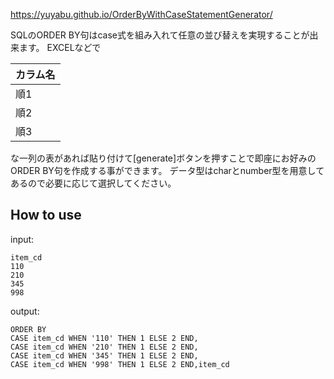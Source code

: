 https://yuyabu.github.io/OrderByWithCaseStatementGenerator/

SQLのORDER BY句はcase式を組み入れて任意の並び替えを実現することが出来ます。
EXCELなどで

| カラム名 |
|---------|
| 順1   |
| 順2   |
| 順3   |

な一列の表があれば貼り付けて[generate]ボタンを押すことで即座にお好みのORDER BY句を作成する事ができます。
データ型はcharとnumber型を用意してあるので必要に応じて選択してください。


## How to use

input:

```
item_cd
110
210
345
998
```

output:

```
ORDER BY
CASE item_cd WHEN '110' THEN 1 ELSE 2 END,
CASE item_cd WHEN '210' THEN 1 ELSE 2 END,
CASE item_cd WHEN '345' THEN 1 ELSE 2 END,
CASE item_cd WHEN '998' THEN 1 ELSE 2 END,item_cd
```
 
